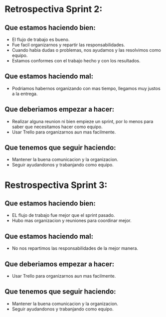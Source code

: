 # Retrospectiva Sprint 2: 

## Que estamos haciendo bien:

- El flujo de trabajo es bueno.
- Fue facil organizarnos y repartir las responsabilidades.
- Cuando habia dudas o problemas, nos ayudamos y las resolvimos como equipo.
- Estamos conformes con el trabajo hecho y con los resultados.

## Que estamos haciendo mal:

- Podriamos habernos organizando con mas tiempo, llegamos muy justos a la entrega.

## Que deberiamos empezar a hacer:

- Realizar alguna reunion ni bien empieze un sprint, por lo menos para saber que necesitamos hacer como equipo.
- Usar Trello para organizarnos aun mas facilmente.

## Que tenemos que seguir haciendo:

- Mantener la buena comunicacion y la organizacion.
- Seguir ayudandonos y trabanjando como equipo.

# Restrospectiva Sprint 3:

## Que estamos haciendo bien:

- EL flujo de trabajo fue mejor que el sprint pasado.
- Hubo mas organizacion y reuniones para coordinar mejor.

## Que estamos haciendo mal:

- No nos repartimos las responsabilidades de la mejor manera.

## Que deberiamos empezar a hacer:

- Usar Trello para organizarnos aun mas facilmente.

## Que tenemos que seguir haciendo:

- Mantener la buena comunicacion y la organizacion.
- Seguir ayudandonos y trabanjando como equipo.



